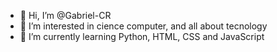 - 👋 Hi, I’m @Gabriel-CR
- 👀 I’m interested in cience computer, and all about tecnology
- 🌱 I’m currently learning Python, HTML, CSS and JavaScript

<!---
Gabriel-CR/Gabriel-CR is a ✨ special ✨ repository because its `README.md` (this file) appears on your GitHub profile.
You can click the Preview link to take a look at your changes.
--->
